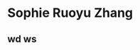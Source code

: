 
<html>
<body>
<h1>Sophie Ruoyu Zhang</h1>
<h2>wd ws</h2>
<p><a href="https://almightysophie.github.io/carl-dair/" target="_blank"></a></p>
</body>
</html>
